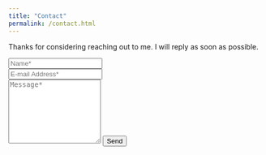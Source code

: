 ```yaml
---
title: "Contact"
permalink: /contact.html
---
```


<form action="https://formsubmit.co/moxie_research@aol.com" method="POST">
<p class="mb-4">Thanks for considering reaching out to me. I will reply as soon as possible.</p>
<div class="form-group row">
  <div class="col-md-6">
    <input class="form-control" type="text" name="name" placeholder="Name*" required>
  </div>
  <div class="col-md-6">
    <input class="form-control" type="email" name="_replyto" placeholder="E-mail Address*" required>
  </div>
</div>
<textarea rows="8" class="form-control mb-3" name="message" placeholder="Message*" required></textarea>
<input class="btn btn-success" type="submit" value="Send">
</form>
